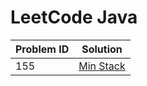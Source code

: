 # LeetCode Java

| Problem ID | Solution |
| ---- | ---- |
| 155 | [Min Stack](./src/problem_101_200/problem_155/) |